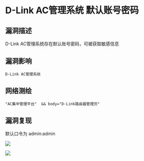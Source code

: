 # D-Link AC管理系统 默认账号密码

## 漏洞描述

D-Link AC管理系统存在默认账号密码，可被获取敏感信息

## 漏洞影响

```
D-Link AC管理系统
```

## 网络测绘

```
"AC集中管理平台"  && body="D-Link路由器管理页"
```

## 漏洞复现

默认口令为 admin:admin

![](./images/202202162228466.png)

![](./images/202202162228570.png)



